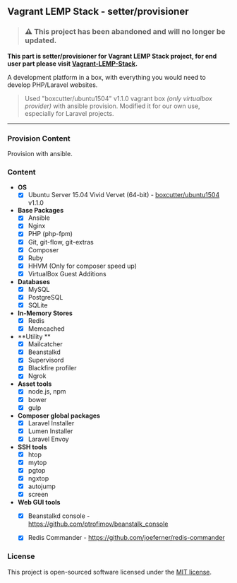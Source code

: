 ## Vagrant LEMP Stack - setter/provisioner

> ### ⚠️ This project has been abandoned and will no longer be updated.

**This part is setter/provisioner for Vagrant LEMP Stack project, for end user part please visit [Vagrant-LEMP-Stack](https://github.com/juy/Vagrant-LEMP-Stack).**

A development platform in a box, with everything you would need to develop PHP/Laravel websites.

> Used "boxcutter/ubuntu1504" v1.1.0 vagrant box *(only virtualbox provider)* with ansible provision. Modified it for our own use, especially for Laravel projects. 

----------

### Provision Content
Provision with ansible.

### Content
- **OS**
	- [x] Ubuntu Server 15.04 Vivid Vervet (64-bit) - [boxcutter/ubuntu1504](https://atlas.hashicorp.com/boxcutter/boxes/ubuntu1504) v1.1.0
- **Base Packages**
	- [x] Ansible
	- [x] Nginx
	- [x] PHP (php-fpm)
	- [x] Git, git-flow, git-extras
	- [x] Composer
	- [x] Ruby
	- [x] HHVM (Only for composer speed up)
    - [x] VirtualBox Guest Additions
- **Databases**
	- [x] MySQL
	- [x] PostgreSQL
	- [x] SQLite
- **In-Memory Stores**
	- [x] Redis
	- [x] Memcached
- **Utility **
	- [x] Mailcatcher
	- [x] Beanstalkd
	- [x] Supervisord
	- [x] Blackfire profiler
	- [x] Ngrok
- **Asset tools**
	- [x] node.js, npm
	- [x] bower
	- [x] gulp
- **Composer global packages**
    - [x] Laravel Installer
	- [x] Lumen Installer
	- [x] Laravel Envoy
- **SSH tools**
	- [x] htop
	- [x] mytop
	- [x] pgtop
	- [x] ngxtop
	- [x] autojump
	- [x] screen
- **Web GUI tools**
	- [x] Beanstalkd console - https://github.com/ptrofimov/beanstalk_console
	- [x] Redis Commander - https://github.com/joeferner/redis-commander


### License
This project is open-sourced software licensed under the [MIT license][mit-url].


[paypal-donate-img]: https://img.shields.io/badge/PayPal-donate-brightgreen.svg?style=flat-square
[paypal-donate-url]: http://bit.ly/donateAngelside

[mit-url]: http://opensource.org/licenses/MIT
